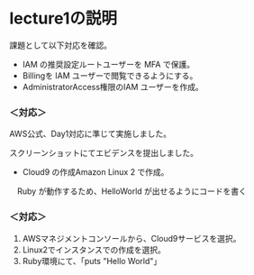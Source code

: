 # lecture1の説明

課題として以下対応を確認。

- IAM の推奨設定ルートユーザーを MFA で保護。
- Billingを IAM ユーザーで閲覧できるようにする。
- AdministratorAccess権限のIAM ユーザーを作成。

### ＜対応＞
AWS公式、Day1対応に準じて実施しました。

スクリーンショットにてエビデンスを提出しました。

- Cloud9 の作成Amazon Linux 2 で作成。

　Ruby が動作するため、HelloWorld が出せるようにコードを書く

### ＜対応＞
1. AWSマネジメントコンソールから、Cloud9サービスを選択。
2. Linux2でインスタンスでの作成を選択。
3. Ruby環境にて、「puts "Hello World"」
